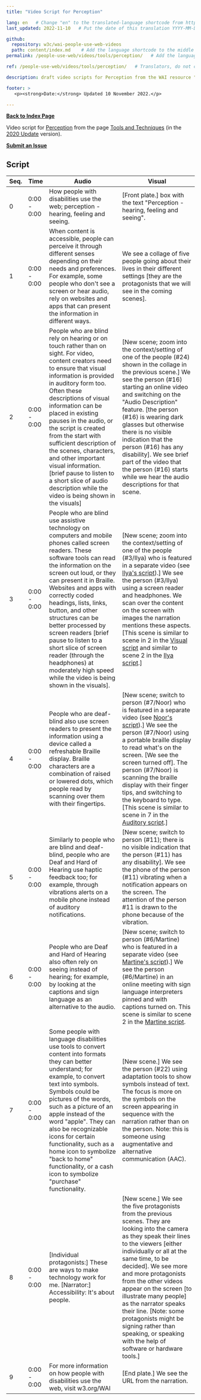 ```yaml
---
title: "Video Script for Perception"

lang: en   # Change "en" to the translated-language shortcode from https://www.iana.org/assignments/language-subtag-registry/language-subtag-registry
last_updated: 2022-11-10   # Put the date of this translation YYYY-MM-DD (with month in the middle)

github:
  repository: w3c/wai-people-use-web-videos
  path: content/index.md    # Add the language shortcode to the middle of the filename, for example: content/index.fr.md
permalink: /people-use-web/videos/tools/perception/   # Add the language shortcode to the end, with no slash at end, for example: /link/to/page/fr

ref: /people-use-web/videos/tools/perception/   # Translators, do not change this

description: draft video scripts for Perception from the WAI resource "How People with Disabilities Use the Web"

footer: >
   <p><strong>Date:</strong> Updated 10 November 2022.</p>

---
```


**[Back to Index Page](../../)**

Video script for [Perception](https://deploy-preview-113--wai-people-use-web.netlify.app/people-use-web/tools-techniques-perception/) from the page [Tools and Techniques](https://deploy-preview-113--wai-people-use-web.netlify.app/people-use-web/tools-techniques/) (in the [2020 Update](https://github.com/w3c/wai-people-use-web/wiki/Persona-development) version).

**[Submit an Issue](https://github.com/w3c/wai-people-use-web-videos/issues/new?title=[Perception])**

## Script

| Seq. | Time | Audio | Visual |
| --- | --- | --- | --- |
| 0 | 0:00 - 0:00 | How people with disabilities use the web; perception - hearing, feeling and seeing. | [Front plate.] box with the text "Perception - hearing, feeling and seeing". |
| 1 | 0:00 - 0:00 | When content is accessible, people can perceive it through different senses depending on their needs and preferences. For example, some people who don't see a screen or hear audio, rely on websites and apps that can present the information in different ways. | We see a collage of five people going about their lives in their different settings [they are the protagonists that we will see in the coming scenes]. |
| 2 | 0:00 - 0:00 | People who are blind rely on hearing or on touch rather than on sight. For video, content creators need to ensure that visual information is provided in auditory form too. Often these descriptions of visual information can be placed in existing pauses in the audio, or the script is created from the start with sufficient description of the scenes, characters, and other important visual information. [brief pause to listen to a short slice of audio description while the video is being shown in the visuals] | [New scene; zoom into the context/setting of one of the people (#24) shown in the collage in the previous scene.] We see the person (#16) starting an online video and switching on the "Audio Description" feature. [the person (#16) is wearing dark glasses but otherwise there is no visible indication that the person (#16) has any disability]. We see brief part of the video that the person (#16) starts while we hear the audio descriptions for that scene. |
| 3 | 0:00 - 0:00 | People who are blind use assistive technology on computers and mobile phones called screen readers. These software tools can read the information on the screen out loud, or they can present it in Braille. Websites and apps with correctly coded headings, lists, links, button, and other structures can be better processed by screen readers [brief pause to listen to a short slice of screen reader (through the headphones) at moderately high speed while the video is being shown in the visuals]. | [New scene; zoom into the context/setting of one of the people (#3/Ilya) who is featured in a separate video (see [Ilya's script](https://wai-people-use-web-videos.netlify.app/people-use-web/videos/stories/ilya/)).] We see the person (#3/Ilya) using a screen reader and headphones. We scan over the content on the screen with images the narration mentions these aspects. [This scene is similar to scene in 2 in the [Visual script](https://wai-people-use-web-videos.netlify.app/people-use-web/videos/abilities/visual/) and similar to scene 2 in the [Ilya script](https://wai-people-use-web-videos.netlify.app/people-use-web/videos/stories/ilya/).] |
| 4 | 0:00 - 0:00 | People who are deaf-blind also use screen readers to present the information using a device called a refreshable Braille display. Braille characters are a combination of raised or lowered dots, which people read by scanning over them with their fingertips. | [New scene; switch to person (#7/Noor) who is featured in a separate video (see [Noor's script](https://wai-people-use-web-videos.netlify.app/people-use-web/videos/stories/noor/)).] We see the person (#7/Noor) using a portable braille display to read what's on the screen. [We see the screen turned off]. The person (#7/Noor) is scanning the braille display with their finger tips, and switching to the keyboard to type. [This scene is similar to scene in 7 in the [Auditory script](https://wai-people-use-web-videos.netlify.app/people-use-web/videos/abilities/auditory/).] |
| 5 | 0:00 - 0:00 | Similarly to people who are blind and deaf-blind, people who are Deaf and Hard of Hearing use haptic feedback too; for example, through vibrations alerts on a mobile phone instead of auditory notifications. | [New scene; switch to person (#11); there is no visible indication that the person (#11) has any disability]. We see the phone of the person (#11) vibrating when a notification appears on the screen. The attention of the person #11 is drawn to the phone because of the vibration. |
| 6 | 0:00 - 0:00 | People who are Deaf and Hard of Hearing also often rely on seeing instead of hearing; for example, by looking at the captions and sign language as an alternative to the audio. | [New scene; switch to person (#6/Martine) who is featured in a separate video (see [Martine's script](https://wai-people-use-web-videos.netlify.app/people-use-web/videos/stories/martine/)).] We see the person (#6/Martine) in an online meeting with sign language interpreters pinned and with captions turned on. This scene is similar to scene 2 in the [Martine script](https://wai-people-use-web-videos.netlify.app/people-use-web/videos/stories/martine/). |
| 7 | 0:00 - 0:00 | Some people with language disabilities use tools to convert content into formats they can better understand; for example, to convert text into symbols. Symbols could be pictures of the words, such as a picture of an apple instead of the word "apple". They can also be recognizable icons for certain functionality, such as a home icon to symbolize "back to home" functionality, or a cash icon to symbolize "purchase" functionality. | [New scene.] We see the person (#22) using adaptation tools to show symbols instead of text. The focus is more on the symbols on the screen appearing in sequence with the narration rather than on the person. Note: this is someone using augmentative and alternative communication (AAC). |
| 8 | 0:00 - 0:00 | [Individual protagonists:] These are ways to make technology work for me. [Narrator:] Accessibility: It's about people. | [New scene.] We see the five protagonists from the previous scenes. They are looking into the camera as they speak their lines to the viewers [either individually or all at the same time, to be decided]. We see more and more protagonists from the other videos appear on the screen [to illustrate many people] as the narrator speaks their line. [Note: some protagonists might be signing rather than speaking, or speaking with the help of software or hardware tools.] |
| 9 | 0:00 - 0:00 | For more information on how people with disabilities use the web, visit w3.org/WAI | [End plate.] We see the URL from the narration. |
